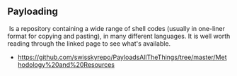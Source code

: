 ## Payloading
​
Is a repository containing a wide range of shell codes (usually in one-liner format for copying and pasting), in many different languages. It is well worth reading through the linked page to see what's available.
​

- https://github.com/swisskyrepo/PayloadsAllTheThings/tree/master/Methodology%20and%20Resources